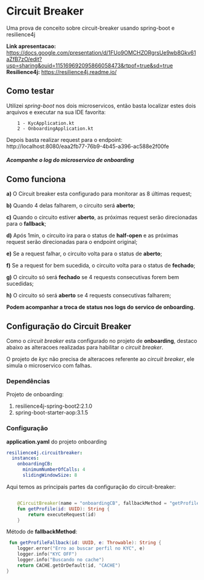 # Circuit Breaker
Uma prova de conceito sobre circuit-breaker usando spring-boot e resilience4j

**Link apresentacao:** https://docs.google.com/presentation/d/1FUo9OMCHZORgrsUe9wb8Gkv61aZfB7zO/edit?usp=sharing&ouid=115169692095866058473&rtpof=true&sd=true
**Resilience4j:** https://resilience4j.readme.io/

## Como testar

Utilizei *spring-boot* nos dois microservicos, então basta localizar estes dois arquivos e executar na sua 
IDE favorita:

        1 - KycApplication.kt        
        2 - OnboardingApplication.kt

Depois basta realizar request para o endpoint:
http://localhost:8080/eaa2fb77-76b9-4b45-a396-ac588e2f00fe

#### *Acompanhe o log do microservico de **onboarding***

## Como funciona

**a)** O Circuit breaker esta configurado para monitorar as 8 últimas request;

**b)** Quando 4 delas falharem, o circuito será **aberto**;

**c)** Quando o circuito estiver **aberto**, as próximas request serão direcionadas para o **fallback**;

**d)** Após 1min, o circuito ira para o status de **half-open** e as próximas request serão direcionadas para o endpoint original;

**e)** Se a request falhar, o circuito volta para o status de **aberto**;

**f)** Se a request for bem sucedida, o circuito volta para o status de **fechado**;

**g)** O circuito só será **fechado** se 4 requests consecutivas forem bem sucedidas;

**h)** O circuito só será **aberto** se 4 requests consecutivas falharem;

**Podem acompanhar a troca de status nos logs do servico de onboarding.**

## Configuração do Circuit Breaker

Como o *circuit breaker* esta configurado no projeto de **onboarding**, destaco abaixo
as alteracoes realizadas para habilitar o *circuit breaker*. 

O projeto de *kyc* não precisa de alteracoes referente ao *circuit breaker*, ele simula o microservico com falhas.

### Dependências
Projeto de onboarding:

1) resilience4j-spring-boot2:2.1.0
2) spring-boot-starter-aop:3.1.5

### Configuração

**application.yaml** do projeto onboarding

```yaml
resilience4j.circuitbreaker:
  instances:
    onboardingCB:
      minimumNumberOfCalls: 4
      slidingWindowSize: 8
```

Aqui temos as principais partes da configuração do circuit-breaker: 

```kotlin

    @CircuitBreaker(name = "onboardingCB", fallbackMethod = "getProfileFallback")
    fun getProfile(id: UUID): String {
        return executeRequest(id)
    }
```

Método de **fallbackMethod**:

```kotlin
 fun getProfileFallback(id: UUID, e: Throwable): String {
    logger.error("Erro ao buscar perfil no KYC", e)
    logger.info("KYC OFF")
    logger.info("Buscando no cache")
    return CACHE.getOrDefault(id, "CACHE")
}
```